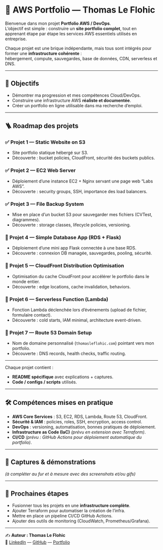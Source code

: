 # 🚀 AWS Portfolio — Thomas Le Flohic

Bienvenue dans mon projet **Portfolio AWS / DevOps**.  
L’objectif est simple : construire un **site portfolio complet**, tout en apprenant étape par étape les services AWS essentiels utilisés en entreprise.  

Chaque projet est une brique indépendante, mais tous sont intégrés pour former une **infrastructure cohérente** :  
hébergement, compute, sauvegardes, base de données, CDN, serverless et DNS.

---

## 📌 Objectifs
- Démontrer ma progression et mes compétences Cloud/DevOps.  
- Construire une infrastructure AWS **réaliste et documentée**.  
- Créer un portfolio en ligne utilisable dans ma recherche d’emploi.  

---

## 🪜 Roadmap des projets

### ✅ Projet 1 — Static Website on S3
- Site portfolio statique hébergé sur S3.  
- Découverte : bucket policies, CloudFront, sécurité des buckets publics.  

### ✅ Projet 2 — EC2 Web Server
- Déploiement d’une instance EC2 + Nginx servant une page web “Labs AWS”.  
- Découverte : security groups, SSH, importance des load balancers.  

### ✅ Projet 3 — File Backup System
- Mise en place d’un bucket S3 pour sauvegarder mes fichiers (CVTest, diagrammes).  
- Découverte : storage classes, lifecycle policies, versioning.  

### 🔄 Projet 4 — Simple Database App (RDS + Flask)
- Déploiement d’une mini app Flask connectée à une base RDS.  
- Découverte : connexion DB managée, sauvegardes, pooling, sécurité.  

### 🔄 Projet 5 — CloudFront Distribution Optimisation
- Optimisation du cache CloudFront pour accélérer le portfolio dans le monde entier.  
- Découverte : edge locations, cache invalidation, behaviors.  

### 🔄 Projet 6 — Serverless Function (Lambda)
- Fonction Lambda déclenchée lors d’événements (upload de fichier, formulaire contact).  
- Découverte : cold starts, IAM minimal, architecture event-driven.  

### 🔄 Projet 7 — Route 53 Domain Setup
- Nom de domaine personnalisé (`thomasleflohic.com`) pointant vers mon portfolio.  
- Découverte : DNS records, health checks, traffic routing.  

---

Chaque projet contient :
- **README spécifique** avec explications + captures.  
- **Code / configs / scripts** utilisés.  

---

## 🛠️ Compétences mises en pratique
- **AWS Core Services** : S3, EC2, RDS, Lambda, Route 53, CloudFront.  
- **Sécurité & IAM** : policies, roles, SSH, encryption, access control.  
- **DevOps** : versioning, automatisation, bonnes pratiques de déploiement.  
- **Infrastructure as Code (IaC)** *(prévu en extension avec Terraform)*.  
- **CI/CD** *(prévu : GitHub Actions pour déploiement automatique du portfolio)*.  

---

## 📸 Captures & démonstrations
*(à compléter au fur et à mesure avec des screenshots et/ou gifs)*

---

## 🔮 Prochaines étapes
- Fusionner tous les projets en une **infrastructure complète**.  
- Ajouter Terraform pour automatiser la création de l’infra.  
- Mettre en place un pipeline CI/CD GitHub Actions.  
- Ajouter des outils de monitoring (CloudWatch, Prometheus/Grafana).  

---

✍️ **Auteur : Thomas Le Flohic**  
🔗 [LinkedIn](#) — [GitHub](#) — [Portfolio](#)

